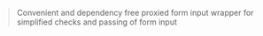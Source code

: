> Convenient and dependency free proxied form input wrapper for simplified checks and passing of form input